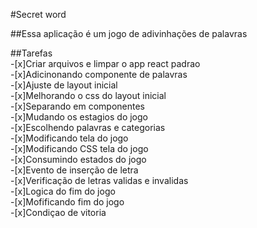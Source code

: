 #Secret word

##Essa aplicação é um jogo de adivinhações de palavras

##Tarefas
<br>
-[x]Criar arquivos e limpar o app react padrao 
<br>
-[x]Adicinonando componente de palavras
<br>
-[x]Ajuste de layout inicial
<br>
-[x]Melhorando o css do layout inicial 
<br>
-[x]Separando em componentes
<br>
-[x]Mudando os estagios do jogo
<br>
-[x]Escolhendo palavras e categorias
<br>
-[x]Modificando tela do jogo
<br>
-[x]Modificando CSS tela do jogo
<br>
-[x]Consumindo estados do jogo
<br>
-[x]Evento de inserção de letra
<br>
-[x]Verificação de letras validas e invalidas
<br>
-[x]Logica do fim do jogo
<br>
-[x]Mofificando fim do jogo
<br>
-[x]Condiçao de vitoria